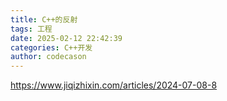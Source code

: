 ```yaml
---
title: C++的反射
tags: 工程
date: 2025-02-12 22:42:39
categories: C++开发
author: codecason
---
```


https://www.jiqizhixin.com/articles/2024-07-08-8
